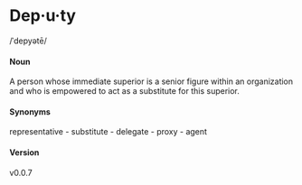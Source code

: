 # Dep·u·ty
/ˈdepyətē/

#### Noun

A person whose immediate superior is a senior figure within an organization and who is empowered to act as a substitute for this superior.

#### Synonyms
representative - substitute - delegate - proxy - agent

#### Version
v0.0.7

